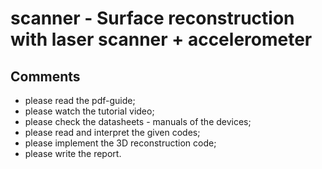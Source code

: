 # scanner - Surface reconstruction with laser scanner + accelerometer

## Comments

- please read the pdf-guide;
- please watch the tutorial video;
- please check the datasheets - manuals of the devices;
- please read and interpret the given codes;
- please implement the 3D reconstruction code;
- please write the report.